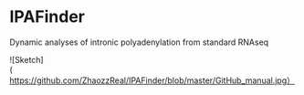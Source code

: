 # IPAFinder
Dynamic analyses of intronic polyadenylation from standard RNAseq


![Sketch](https://github.com/ZhaozzReal/IPAFinder/blob/master/GitHub_manual.jpg）
